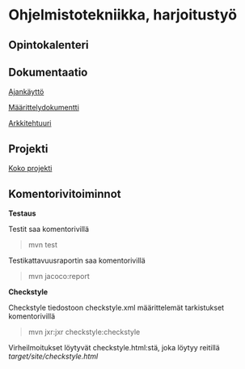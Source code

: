# Ohjelmistotekniikka, harjoitustyö #
<h2> Opintokalenteri


## Dokumentaatio 

[Ajankäyttö](https://github.com/miljaniemi/ot-harjoitustyo/blob/master/laskarit/viikko2/TyöaikaKirjanpito.md)

[Määrittelydokumentti](https://github.com/miljaniemi/ot-harjoitustyo/blob/master/laskarit/viikko2/Määrittelydokumentti.md)

[Arkkitehtuuri](https://github.com/miljaniemi/ot-harjoitustyo/blob/master/laskarit/viikko4/arkkitehtuuri.md)

## Projekti

[Koko projekti](https://github.com/miljaniemi/ot-harjoitustyo/tree/master/StudyingCalendar)

## Komentorivitoiminnot
  
**Testaus**

Testit saa komentorivillä

> mvn test

Testikattavuusraportin saa komentorivillä

> mvn jacoco:report

**Checkstyle**

Checkstyle tiedostoon checkstyle.xml määrittelemät tarkistukset komentorivillä

> mvn jxr:jxr checkstyle:checkstyle

Virheilmoitukset löytyvät checkstyle.html:stä, joka löytyy reitillä *target/site/checkstyle.html*
